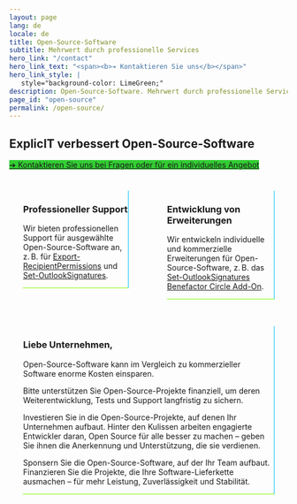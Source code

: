 ```yaml
---
layout: page
lang: de
locale: de
title: Open-Source-Software
subtitle: Mehrwert durch professionelle Services
hero_link: "/contact"
hero_link_text: "<span><b>➔ Kontaktieren Sie uns</b></span>"
hero_link_style: |
   style="background-color: LimeGreen;"
description: Open-Source-Software. Mehrwert durch professionelle Services.
page_id: "open-source"
permalink: /open-source/
---
```

## ExplicIT verbessert Open-Source-Software
<a href="/contact" class="button is-link is-normal is-hover has-text-black has-text-weight-bold" style="background-color: limegreen">➔ Kontaktieren Sie uns bei Fragen oder für ein individuelles Angebot</a>

<div class="columns">
  <div class="column">
    <div class="box" style="margin: 1.5rem; border-radius: 0; border-style: solid; border-width:thin; border-color:transparent deepskyblue lawngreen transparent; background-color: transparent;">
      <div class="content">
        <h3>Professioneller Support</h3>
        <p>Wir bieten professionellen Support für ausgewählte Open-Source-Software an, z. B. für <a href="/open-source/export-recipientpermissions">Export-RecipientPermissions</a> und <a href="/open-source/set-outlooksignatures">Set-OutlookSignatures</a>.</p>
      </div>
    </div>
  </div>
  <div class="column">
    <div class="box" style="margin: 1.5rem; border-radius: 0; border-style: solid; border-width:thin; border-color:transparent deepskyblue lawngreen transparent; background-color: transparent;">
      <div class="content">
        <h3>Entwicklung von Erweiterungen</h3>
        <p>Wir entwickeln individuelle und kommerzielle Erweiterungen für Open-Source-Software, z. B. das <a href="/open-source/set-outlooksignatures">Set-OutlookSignatures Benefactor Circle Add-On</a>.</p>
      </div>
    </div>
  </div>
</div>
<div class="box" style="margin: 1.5rem; border-radius: 0; border-style: solid; border-width:thin; border-color:transparent deepskyblue lawngreen transparent; background-color: transparent;">
  <div class="content">
    <h3>Liebe Unternehmen,</h3>
    <p>Open-Source-Software kann im Vergleich zu kommerzieller Software enorme Kosten einsparen.</p>
    <p>Bitte unterstützen Sie Open-Source-Projekte finanziell, um deren Weiterentwicklung, Tests und Support langfristig zu sichern.</p>
    <p>Investieren Sie in die Open-Source-Projekte, auf denen Ihr Unternehmen aufbaut. Hinter den Kulissen arbeiten engagierte Entwickler daran, Open Source für alle besser zu machen – geben Sie ihnen die Anerkennung und Unterstützung, die sie verdienen.</p>
    <p>Sponsern Sie die Open-Source-Software, auf der Ihr Team aufbaut. Finanzieren Sie die Projekte, die Ihre Software-Lieferkette ausmachen – für mehr Leistung, Zuverlässigkeit und Stabilität.</p>
  </div>
</div>

